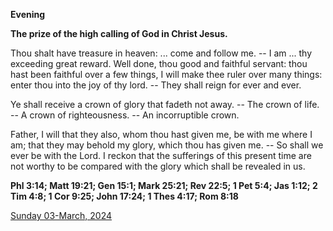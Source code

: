 **Evening**

**The prize of the high calling of God in Christ Jesus.**
 
Thou shalt have treasure in heaven: ... come and follow me. -- I am ... thy exceeding great reward. Well done, thou good and faithful servant: thou hast been faithful over a few things, I will make thee ruler over many things: enter thou into the joy of thy lord. -- They shall reign for ever and ever.
 
Ye shall receive a crown of glory that fadeth not away. -- The crown of life. -- A crown of righteousness. -- An incorruptible crown.
 
Father, I will that they also, whom thou hast given me, be with me where I am; that they may behold my glory, which thou has given me. -- So shall we ever be with the Lord. I reckon that the sufferings of this present time are not worthy to be compared with the glory which shall be revealed in us.  

**Phl 3:14; Matt 19:21; Gen 15:1; Mark 25:21; Rev 22:5; 1 Pet 5:4; Jas 1:12; 2 Tim 4:8; 1 Cor 9:25; John 17:24; 1 Thes 4:17; Rom 8:18**

[Sunday 03-March, 2024](https://t.me/daily_light)
